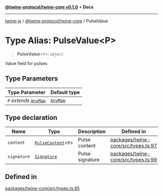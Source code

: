 [**@twine-protocol/twine-core v0.1.0**](../index.md) • **Docs**

***

[twine-js](../../../index.md) / [@twine-protocol/twine-core](../index.md) / PulseValue

# Type Alias: PulseValue\<P\>

> **PulseValue**\<`P`\>: `object`

Value field for pulses

## Type Parameters

| Type Parameter | Default type |
| ------ | ------ |
| `P` *extends* [`AnyMap`](AnyMap.md) | [`AnyMap`](AnyMap.md) |

## Type declaration

| Name | Type | Description | Defined in |
| ------ | ------ | ------ | ------ |
| `content` | [`PulseContent`](PulseContent.md)\<`P`\> | Pulse content | [packages/twine-core/src/types.ts:97](https://github.com/twine-protocol/twine-js/blob/3800995f9c83f4f5711bcf3062ea754a1e4448ce/packages/twine-core/src/types.ts#L97) |
| `signature` | [`Signature`](Signature.md) | Pulse signature | [packages/twine-core/src/types.ts:99](https://github.com/twine-protocol/twine-js/blob/3800995f9c83f4f5711bcf3062ea754a1e4448ce/packages/twine-core/src/types.ts#L99) |

## Defined in

[packages/twine-core/src/types.ts:95](https://github.com/twine-protocol/twine-js/blob/3800995f9c83f4f5711bcf3062ea754a1e4448ce/packages/twine-core/src/types.ts#L95)
